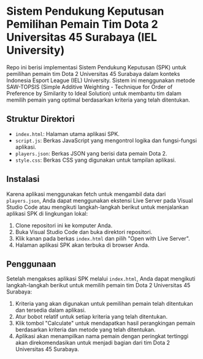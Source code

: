# Sistem Pendukung Keputusan Pemilihan Pemain Tim Dota 2 Universitas 45 Surabaya (IEL University)

Repo ini berisi implementasi Sistem Pendukung Keputusan (SPK) untuk pemilihan pemain tim Dota 2 Universitas 45 Surabaya dalam konteks Indonesia Esport League (IEL) University. Sistem ini menggunakan metode SAW-TOPSIS (Simple Additive Weighting - Technique for Order of Preference by Similarity to Ideal Solution) untuk membantu tim dalam memilih pemain yang optimal berdasarkan kriteria yang telah ditentukan.

## Struktur Direktori

- `index.html`: Halaman utama aplikasi SPK.
- `script.js`: Berkas JavaScript yang mengontrol logika dan fungsi-fungsi aplikasi.
- `players.json`: Berkas JSON yang berisi data pemain Dota 2.
- `style.css`: Berkas CSS yang digunakan untuk tampilan aplikasi.

## Instalasi

Karena aplikasi menggunakan fetch untuk mengambil data dari `players.json`, Anda dapat menggunakan ekstensi Live Server pada Visual Studio Code atau mengikuti langkah-langkah berikut untuk menjalankan aplikasi SPK di lingkungan lokal:

1. Clone repositori ini ke komputer Anda.
2. Buka Visual Studio Code dan buka direktori repositori.
3. Klik kanan pada berkas `index.html` dan pilih "Open with Live Server".
4. Halaman aplikasi SPK akan terbuka di browser Anda.

## Penggunaan

Setelah mengakses aplikasi SPK melalui `index.html`, Anda dapat mengikuti langkah-langkah berikut untuk memilih pemain tim Dota 2 Universitas 45 Surabaya:

1. Kriteria yang akan digunakan untuk pemilihan pemain telah ditentukan dan tersedia dalam aplikasi.
2. Atur bobot relatif untuk setiap kriteria yang telah ditentukan.
3. Klik tombol "Calculate" untuk mendapatkan hasil perangkingan pemain berdasarkan kriteria dan metode yang telah ditentukan.
4. Aplikasi akan menampilkan nama pemain dengan peringkat tertinggi akan direkomendasikan untuk menjadi bagian dari tim Dota 2 Universitas 45 Surabaya.

